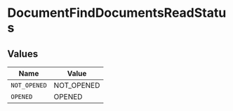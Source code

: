 # DocumentFindDocumentsReadStatus


## Values

| Name         | Value        |
| ------------ | ------------ |
| `NOT_OPENED` | NOT_OPENED   |
| `OPENED`     | OPENED       |